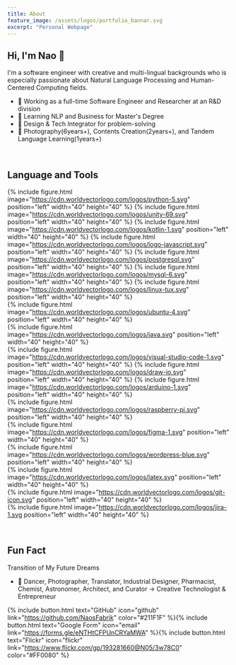 ```yaml
---
title: About 
feature_image: /assets/logos/portfolio_bannar.svg
excerpt: "Personal Webpage"
---
```


## Hi, I'm Nao 👋
I'm a software engineer with creative and multi-lingual backgrounds who is especially passionate about Natural Language Processing and Human-Centered Computing fields. 

- 🦊 Working as a full-time Software Engineer and Researcher at an R&D division 
- 🚀 Learning NLP and Business for Master's Degree
- 🎨 Design & Tech Integrator for problem-solving
- 🌱 Photography(6years+), Contents Creation(2years+), and Tandem Language Learning(1years+)

<br>

## Language and Tools
{% include figure.html image="https://cdn.worldvectorlogo.com/logos/python-5.svg" position="left" width="40" height="40" %}
{% include figure.html image="https://cdn.worldvectorlogo.com/logos/unity-69.svg" position="left" width="40" height="40" %}
{% include figure.html image="https://cdn.worldvectorlogo.com/logos/kotlin-1.svg" position="left" width="40" height="40" %}
{% include figure.html image="https://cdn.worldvectorlogo.com/logos/logo-javascript.svg" position="left" width="40" height="40" %}
{% include figure.html image="https://cdn.worldvectorlogo.com/logos/postgresql.svg" position="left" width="40" height="40" %}
{% include figure.html image="https://cdn.worldvectorlogo.com/logos/mysql-6.svg" position="left" width="40" height="40" %}
{% include figure.html image="https://cdn.worldvectorlogo.com/logos/linux-tux.svg" position="left" width="40" height="40" %}  
{% include figure.html image="https://cdn.worldvectorlogo.com/logos/ubuntu-4.svg" position="left" width="40" height="40" %}  
{% include figure.html image="https://cdn.worldvectorlogo.com/logos/java.svg" position="left" width="40" height="40" %}  
{% include figure.html image="https://cdn.worldvectorlogo.com/logos/visual-studio-code-1.svg" position="left" width="40" height="40" %} 
{% include figure.html image="https://cdn.worldvectorlogo.com/logos/draw-io.svg" position="left" width="40" height="40" %} 
{% include figure.html image="https://cdn.worldvectorlogo.com/logos/arduino-1.svg" position="left" width="40" height="40" %}   
{% include figure.html image="https://cdn.worldvectorlogo.com/logos/raspberry-pi.svg" position="left" width="40" height="40" %}   
{% include figure.html image="https://cdn.worldvectorlogo.com/logos/figma-1.svg" position="left" width="40" height="40" %}  
{% include figure.html image="https://cdn.worldvectorlogo.com/logos/wordpress-blue.svg" position="left" width="40" height="40" %}  
{% include figure.html image="https://cdn.worldvectorlogo.com/logos/latex.svg" position="left" width="40" height="40" %}  
{% include figure.html image="https://cdn.worldvectorlogo.com/logos/git-icon.svg" position="left" width="40" height="40" %}  
{% include figure.html image="https://cdn.worldvectorlogo.com/logos/jira-1.svg position="left" width="40" height="40" %}  

<br>

## Fun Fact
Transition of My Future Dreams
- 🦄 Dancer, Photographer, Translator, Industrial Designer, Pharmacist, Chemist, Astronomer, Architect, and Curator -> Creative Technologist & Entrepreneur

{% include button.html text="GitHub" icon="github" link="https://github.com/NaosFabrik" color="#211F1F" %}{% include button.html text="Google Form" icon="email" link="https://forms.gle/eNTHtCFPUnCRYaMWA" %}{% include button.html text="Flickr" icon="flickr" link="https://www.flickr.com/gp/193281660@N05/3w78C0" color="#FF0080" %}
